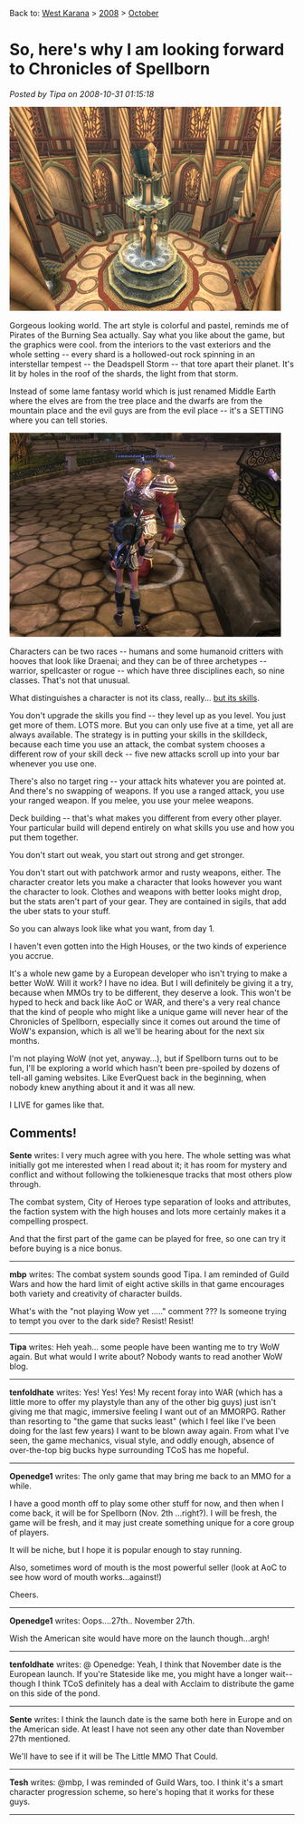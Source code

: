 Back to: [West Karana](/posts/westkarana.md) > [2008](/posts/2008/westkarana.md) > [October](./westkarana.md)
# So, here's why I am looking forward to Chronicles of Spellborn

*Posted by Tipa on 2008-10-31 01:15:18*

![](../../../uploads/2008/10/spellborn1.jpg "spellborn1")

Gorgeous looking world. The art style is colorful and pastel, reminds me of Pirates of the Burning Sea actually. Say what you like about the game, but the graphics were cool. from the interiors to the vast exteriors and the whole setting -- every shard is a hollowed-out rock spinning in an interstellar tempest -- the Deadspell Storm -- that tore apart their planet. It's lit by holes in the roof of the shards, the light from that storm.

Instead of some lame fantasy world which is just renamed Middle Earth where the elves are from the tree place and the dwarfs are from the mountain place and the evil guys are from the evil place -- it's a SETTING where you can tell stories.

![](../../../uploads/2008/10/spellborn2.jpg "spellborn2")

Characters can be two races -- humans and some humanoid critters with hooves that look like Draenai; and they can be of three archetypes -- warrior, spellcaster or rogue -- which have three disciplines each, so nine classes. That's not that unusual.

What distinguishes a character is not its class, really... [but its skills](http://tcos.com/en/content,9,combat_system.html).

You don't upgrade the skills you find -- they level up as you level. You just get more of them. LOTS more. But you can only use five at a time, yet all are always available. The strategy is in putting your skills in the skilldeck, because each time you use an attack, the combat system chooses a different row of your skill deck -- five new attacks scroll up into your bar whenever you use one.

There's also no target ring -- your attack hits whatever you are pointed at. And there's no swapping of weapons. If you use a ranged attack, you use your ranged weapon. If you melee, you use your melee weapons.

Deck building -- that's what makes you different from every other player. Your particular build will depend entirely on what skills you use and how you put them together.

You don't start out weak, you start out strong and get stronger.

You don't start out with patchwork armor and rusty weapons, either. The character creator lets you make a character that looks however you want the character to look. Clothes and weapons with better looks might drop, but the stats aren't part of your gear. They are contained in sigils, that add the uber stats to your stuff.

So you can always look like what you want, from day 1.

I haven't even gotten into the High Houses, or the two kinds of experience you accrue.

It's a whole new game by a European developer who isn't trying to make a better WoW. Will it work? I have no idea. But I will definitely be giving it a try, because when MMOs try to be different, they deserve a look. This won't be hyped to heck and back like AoC or WAR, and there's a very real chance that the kind of people who might like a unique game will never hear of the Chronicles of Spellborn, especially since it comes out around the time of WoW's expansion, which is all we'll be hearing about for the next six months.

I'm not playing WoW (not yet, anyway...), but if Spellborn turns out to be fun, I'll be exploring a world which hasn't been pre-spoiled by dozens of tell-all gaming websites. Like EverQuest back in the beginning, when nobody knew anything about it and it was all new.

I LIVE for games like that.


## Comments!

**Sente** writes: I very much agree with you here. The whole setting was what initially got me interested when I read about it; it has room for mystery and conflict and without following the tolkienesque tracks that most others plow through.

The combat system, City of Heroes type separation of looks and attributes, the faction system with the high houses and lots more certainly makes it a compelling prospect.

And that the first part of the game can be played for free, so one can try it before buying is a nice bonus.

---

**mbp** writes: The combat system sounds good Tipa. I am reminded of Guild Wars and how the hard limit of eight active skills in that game encourages both variety and creativity of character builds. 

What's with the "not playing Wow yet ....." comment ??? Is someone trying to tempt you over to the dark side? Resist! Resist!

---

**Tipa** writes: Heh yeah... some people have been wanting me to try WoW again. But what would I write about? Nobody wants to read another WoW blog.

---

**tenfoldhate** writes: Yes! Yes! Yes! My recent foray into WAR (which has a little more to offer my playstyle than any of the other big guys) just isn't giving me that magic, immersive feeling I want out of an MMORPG. Rather than resorting to "the game that sucks least" (which I feel like I've been doing for the last few years) I want to be blown away again. From what I've seen, the game mechanics, visual style, and oddly enough, absence of over-the-top big bucks hype surrounding TCoS has me hopeful.

---

**Openedge1** writes: The only game that may bring me back to an MMO for a while.

I have a good month off to play some other stuff for now, and then when I come back, it will be for Spellborn (Nov. 2th ...right?).
I will be fresh, the game will be fresh, and it may just create something unique for a core group of players.

It will be niche, but I hope it is popular enough to stay running.

Also, sometimes word of mouth is the most powerful seller (look at AoC to see how word of mouth works...against!)

Cheers.

---

**Openedge1** writes: Oops....27th..
November 27th. 

Wish the American site would have more on the launch though...argh!

---

**tenfoldhate** writes: @ Openedge: Yeah, I think that November date is the European launch. If you're Stateside like me, you might have a longer wait--though I think TCoS definitely has a deal with Acclaim to distribute the game on this side of the pond.

---

**Sente** writes: I think the launch date is the same both here in Europe and on the American side. At least I have not seen any other date than November 27th mentioned.

We'll have to see if it will be The Little MMO That Could.

---

**Tesh** writes: @mbp, I was reminded of Guild Wars, too. I think it's a smart character progression scheme, so here's hoping that it works for these guys.

---

